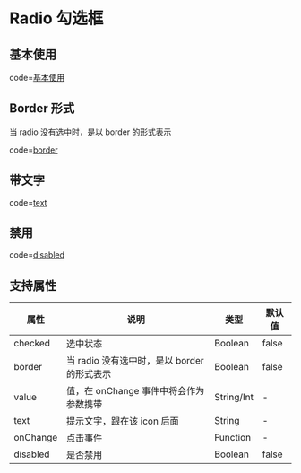 # Radio 勾选框

## 基本使用

code=[基本使用](radio)

## Border 形式

当 radio 没有选中时，是以 border 的形式表示

code=[border](radio_border)

## 带文字

code=[text](radio_text)

## 禁用

code=[disabled](radio_disabled)

## 支持属性

| 属性     | 说明                                        | 类型       | 默认值 |
| -------- | ------------------------------------------- | ---------- | ------ |
| checked  | 选中状态                                    | Boolean    | false  |
| border   | 当 radio 没有选中时，是以 border 的形式表示 | Boolean    | false  |
| value    | 值，在 onChange 事件中将会作为参数携带      | String/Int | -      |
| text     | 提示文字，跟在该 icon 后面                  | String     | -      |
| onChange | 点击事件                                    | Function   | -      |
| disabled | 是否禁用                                    | Boolean    | false  |
